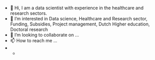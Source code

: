 - 👋 Hi, I am a data scientist with experience in the healthcare and research sectors. 
- 👀 I’m interested in Data science, Healthcare and Research sector, Funding, Subsidies, Project management, Dutch Higher education, Doctoral research
- 💞️ I’m looking to collaborate on ...
- 📫 How to reach me ...
- -

<!---
RaThorat/RaThorat is a ✨ special ✨ repository because its `README.md` (this file) appears on your GitHub profile.
You can click the Preview link to take a look at your changes.
--->
